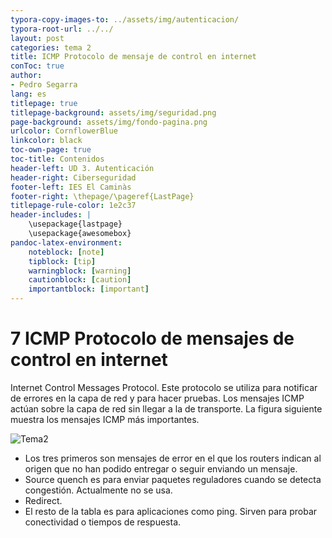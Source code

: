 ```yaml
---
typora-copy-images-to: ../assets/img/autenticacion/
typora-root-url: ../../
layout: post
categories: tema 2
title: ICMP Protocolo de mensaje de control en internet
conToc: true
author:
- Pedro Segarra
lang: es
titlepage: true
titlepage-background: assets/img/seguridad.png
page-background: assets/img/fondo-pagina.png
urlcolor: CornflowerBlue
linkcolor: black
toc-own-page: true
toc-title: Contenidos
header-left: UD 3. Autenticación
header-right: Ciberseguridad
footer-left: IES El Caminàs
footer-right: \thepage/\pageref{LastPage}
titlepage-rule-color: 1e2c37
header-includes: |
    \usepackage{lastpage} 
    \usepackage{awesomebox}
pandoc-latex-environment:
    noteblock: [note]
    tipblock: [tip]
    warningblock: [warning]
    cautionblock: [caution]
    importantblock: [important]
---
```


# 7 ICMP Protocolo de mensajes de control en internet

Internet Control Messages Protocol. Este protocolo se utiliza para notificar de errores en la capa de red y para hacer pruebas. Los mensajes ICMP actúan sobre la capa de red sin llegar a la de transporte.
La figura siguiente muestra los mensajes ICMP más importantes.

![Tema2](/PAX/assets/tema2_r7.png)

* Los tres primeros son mensajes de error en el que los routers indican al origen que no han podido entregar o seguir enviando un mensaje.
* Source quench es para enviar paquetes reguladores cuando se detecta congestión. Actualmente no se usa.
* Redirect. 
* El resto de la tabla es para aplicaciones como ping. Sirven para probar conectividad o tiempos de respuesta.

